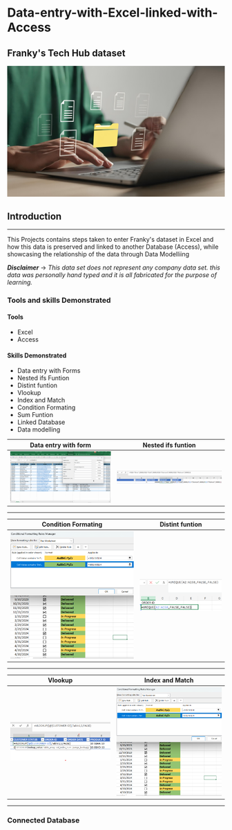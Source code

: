 # Data-entry-with-Excel-linked-with-Access
## Franky's Tech Hub dataset

![](Data_transfer_pic.jpg)

## Introduction
---

This Projects contains steps taken to enter Franky's dataset in Excel and how this data is preserved and linked to another Database (Access), while showcasing the relationship of the data through Data Modelliing

**_Disclaimer_** -> _This data set does not represent any company data set. this data was personally hand typed and it is all fabricated for the purpose of learning._

### Tools and skills Demonstrated

#### Tools
- Excel
- Access

#### Skills Demonstrated
- Data entry with Forms
- Nested ifs Funtion
- Distint funtion
- Vlookup
- Index and Match
- Condition Formating
- Sum Funtion
- Linked Database
- Data modelling

Data entry with form               |                    Nested ifs funtion         
:---------------------------------:|:-------------------------------------:
![](Data_Entry_With_Form.png)      | ![](nested_ifs_in_data_entry.png) 
---

 Condition Formating                         |                    Distint funtion
:-------------------------------------------:|:-------------------------------------:
 ![](Condition_formatting_in_data_entry.png) |  ![](unique_funtion_in_data_entry.png)
 ---

Vlookup                            |                    Index and Match          
:---------------------------------:|:-------------------------------------:
 ![](Vlookup_in_data_entry.png)    | ![](Condition_formatting_in_data_entry.png)
 ---
### Connected Database

